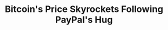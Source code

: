---
categories: all_articles articles
provider_display: "techcrunch.com"
provider_name: "techcrunch.com"
favicon_url: http://s0.wp.com/wp-content/themes/vip/techcrunch-2013/assets/images/favicon.ico?m=1381204869g
title: "Bitcoin's Price Skyrockets Following PayPal's Hug"
published: 2014-09-26
source: http://techcrunch.com/2014/09/23/bitcoins-price-skyrockets-following-paypals-hug/
thumbnail: https://i2.wp.com/tctechcrunch2011.files.wordpress.com/2014/09/bitcoin-mountain-rise.jpg?fit=440%2C330
---